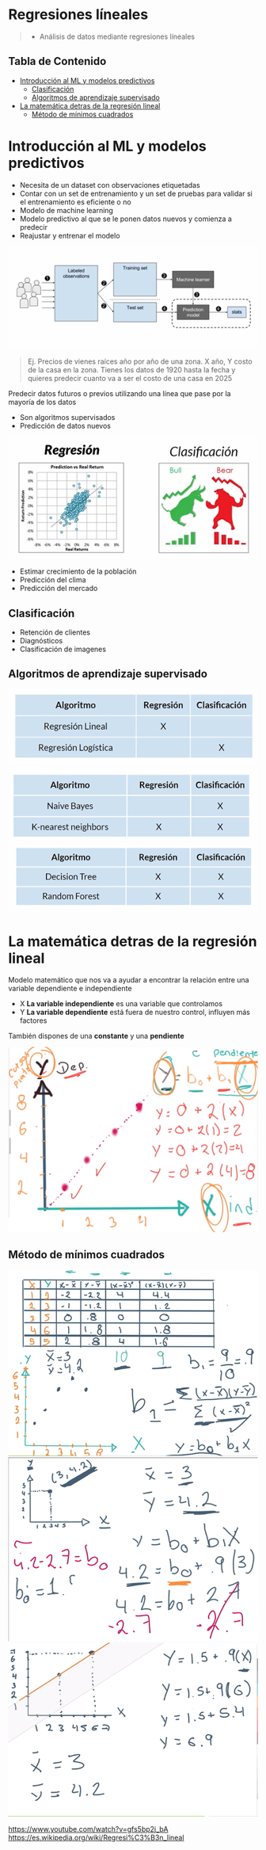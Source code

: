 
# Regresiones líneales <!-- omit in toc -->

> * Análisis de datos mediante regresiones líneales

## Tabla de Contenido<!-- omit in toc -->
- [Introducción al ML y modelos predictivos](#introducci%c3%b3n-al-ml-y-modelos-predictivos)
  - [Clasificación](#clasificaci%c3%b3n)
  - [Algoritmos de aprendizaje supervisado](#algoritmos-de-aprendizaje-supervisado)
- [La matemática detras de la regresión lineal](#la-matem%c3%a1tica-detras-de-la-regresi%c3%b3n-lineal)
  - [Método de mínimos cuadrados](#m%c3%a9todo-de-m%c3%adnimos-cuadrados)

# Introducción al ML y modelos predictivos

* Necesita de un dataset con observaciones etiquetadas
* Contar con un set de entrenamiento y un set de pruebas para validar si el entrenamiento es eficiente o no
* Modelo de machine learning
* Modelo predictivo al que se le ponen datos nuevos y comienza a predecir
* Reajustar y entrenar el modelo

<div align="center">
  <img src="img/1.png">
</div>

> Ej. Precios de vienes raíces año por año de una zona. X año, Y costo de la casa en la zona. Tienes los datos de 1920 hasta la fecha y quieres predecir cuanto va a ser el costo de una casa en 2025

Predecir datos futuros o previos utilizando una línea que pase por la mayoría de los datos

* Son algoritmos supervisados
* Predicción de datos nuevos

<div align="center">
  <img src="img/2.png">
</div>

* Estimar crecimiento de la población
* Predicción del clima
* Predicción del mercado

## Clasificación

* Retención de clientes
* Diagnósticos
* Clasificación de imagenes

## Algoritmos de aprendizaje supervisado

<div align="center">
  <img src="img/3.png">
</div>

<div align="center">
  <img src="img/4.png">
</div>

<div align="center">
  <img src="img/5.png">
</div>

# La matemática detras de la regresión lineal

Modelo matemático que nos va a ayudar a encontrar la relación entre una variable dependiente e independiente

* X **La variable independiente** es una variable que controlamos
* Y **La variable dependiente** está fuera de nuestro control, influyen más factores

También dispones de una **constante** y una **pendiente**

<div align="center">
  <img src="img/6.png">
</div>

## Método de mínimos cuadrados

<div align="center">
  <img src="img/7.png">
</div>

<div align="center">
  <img src="img/8.png">
</div>

<div align="center">
  <img src="img/9.png">
</div>

https://www.youtube.com/watch?v=gfs5bp2j_bA
https://es.wikipedia.org/wiki/Regresi%C3%B3n_lineal